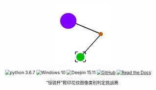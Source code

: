 <p align="center"><a href="https://github.com/SigureMo/shoeprint-recognition/" target="_blank" rel="noopener noreferrer"><img width="200" src="./docs/.vuepress/public/logo.svg" alt="SPR.logo"></a></p>

![python 3.6.7](https://img.shields.io/badge/python-3.6.7-green?style=flat-square&logo=python) ![Windows 10](https://img.shields.io/badge/Windows-10-purple?style=flat-square&logo=Windows) ![Deepin 15.11](https://img.shields.io/badge/deepin-15.11-blue?style=flat-square&logo=deepin) [![GitHub](https://img.shields.io/badge/GitHub-SigureMo-black?style=flat-square&logo=github)](https://github.com/SigureMo/shoeprint-recognition/) [![Read the Docs](https://img.shields.io/badge/docs-GetStarted-red?style=flat-square&logo=read-the-docs)](https://www.sigure.xyz/shoeprint-recognition/)

<p align="center">“恒锐杯”鞋印花纹图像类别判定挑战赛</p>
